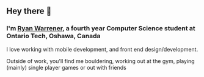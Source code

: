 ## Hey there 👋

### I'm [Ryan Warrener](https://warrenwarrens.github.io/), a fourth year Computer Science student at Ontario Tech, Oshawa, Canada

I love working with mobile development, and front end design/development. 

Outside of work, you'll find me bouldering, working out at the gym, playing (mainly) single player games or out with friends


<!--
**WarrenWarrens/WarrenWarrens** is a ✨ _special_ ✨ repository because its `README.md` (this file) appears on your GitHub profile.

Here are some ideas to get you started:

- 🔭 I’m currently working on ...
- 🌱 I’m currently learning ...
- 👯 I’m looking to collaborate on ...
- 🤔 I’m looking for help with ...
- 💬 Ask me about ...
- 📫 How to reach me: ...
- 😄 Pronouns: ...
- ⚡ Fun fact: ...
-->
